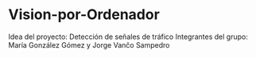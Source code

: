 # Vision-por-Ordenador

Idea del proyecto: Detección de señales de tráfico
Integrantes del grupo: María González Gómez y Jorge Vančo Sampedro
